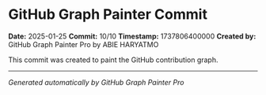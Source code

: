 # GitHub Graph Painter Commit

**Date:** 2025-01-25
**Commit:** 10/10
**Timestamp:** 1737806400000
**Created by:** GitHub Graph Painter Pro by ABIE HARYATMO

This commit was created to paint the GitHub contribution graph.

---
*Generated automatically by GitHub Graph Painter Pro*
